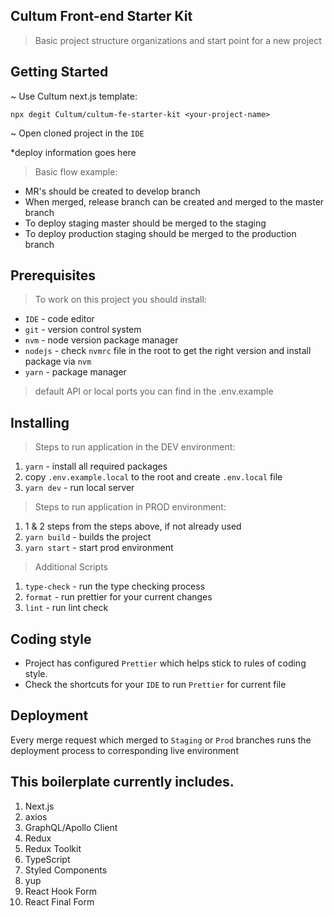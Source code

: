 ## Cultum Front-end Starter Kit

> Basic project structure organizations and start point for a new project

## Getting Started

~ Use Cultum next.js template:

`npx degit Cultum/cultum-fe-starter-kit <your-project-name>`

~ Open cloned project in the `IDE`

*deploy information goes here

> Basic flow example:

- MR's should be created to develop branch
- When merged, release branch can be created and merged to the master branch
- To deploy staging master should be merged to the staging
- To deploy production staging should be merged to the production branch

## Prerequisites

> To work on this project you should install:

- `IDE` - code editor
- `git` - version control system
- `nvm` - node version package manager
- `nodejs` - check `nvmrc` file in the root to get the right version and install package via `nvm`
- `yarn` - package manager

> default API or local ports you can find in the .env.example

## Installing

> Steps to run application in the DEV environment:

1. `yarn` - install all required packages
2. copy `.env.example.local` to the root and create `.env.local` file
3. `yarn dev` - run local server

> Steps to run application in PROD environment:

1. 1 & 2 steps from the steps above, if not already used
2. `yarn build` - builds the project
3. `yarn start` - start prod environment

> Additional Scripts

1. `type-check` - run the type checking process
2. `format` - run prettier for your current changes
3. `lint` - run lint check

## Coding style

- Project has configured `Prettier` which helps stick to rules of coding style.
- Check the shortcuts for your `IDE` to run `Prettier` for current file

## Deployment

Every merge request which merged to `Staging` or `Prod` branches runs the deployment process to corresponding live
environment

## This boilerplate currently includes.

1. Next.js
2. axios
3. GraphQL/Apollo Client
4. Redux
5. Redux Toolkit
6. TypeScript
7. Styled Components
8. yup
9. React Hook Form
10. React Final Form
